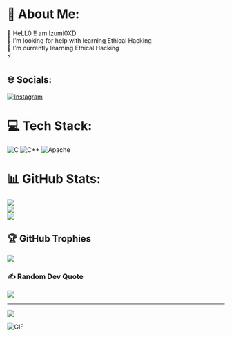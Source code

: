 # 💫 About Me:
🔭 HeLL0 !! am Izumi0XD <br>🤝 I’m looking for help with learning Ethical Hacking<br>🌱 I’m currently learning Ethical Hacking <br>⚡


## 🌐 Socials:
[![Instagram](https://img.shields.io/badge/Instagram-%23E4405F.svg?logo=Instagram&logoColor=white)](https://instagram.com/no_name_v3) 

# 💻 Tech Stack:
![C](https://img.shields.io/badge/c-%2300599C.svg?style=flat&logo=c&logoColor=white) ![C++](https://img.shields.io/badge/c++-%2300599C.svg?style=flat&logo=c%2B%2B&logoColor=white) ![Apache](https://img.shields.io/badge/apache-%23D42029.svg?style=flat&logo=apache&logoColor=white)
# 📊 GitHub Stats:
![](https://github-readme-stats.vercel.app/api?username=Izumi0XD&theme=dark&hide_border=false&include_all_commits=false&count_private=false)<br/>
![](https://github-readme-streak-stats.herokuapp.com/?user=Izumi0XD&theme=dark&hide_border=false)<br/>
![](https://github-readme-stats.vercel.app/api/top-langs/?username=Izumi0XD&theme=dark&hide_border=false&include_all_commits=false&count_private=false&layout=compact)

## 🏆 GitHub Trophies
![](https://github-profile-trophy.vercel.app/?username=Izumi0XD&theme=radical&no-frame=false&no-bg=true&margin-w=4)

### ✍️ Random Dev Quote
![](https://quotes-github-readme.vercel.app/api?type=horizontal&theme=radical)

---
[![](https://visitcount.itsvg.in/api?id=Izumi0XD&icon=0&color=0)](https://visitcount.itsvg.in)

<!-- Proudly created with GPRM ( https://gprm.itsvg.in ) -->


![GIF]([https://github.com/user-attachments/assets/9b18a712-0a39-48ef-b5ef-2fa6560406d2](https://github.com/Izumi0XD/GIFS/blob/main/WhatsApp%20Video%202024-09-14%20at%2002.39.39_474a09e5.mp4))


